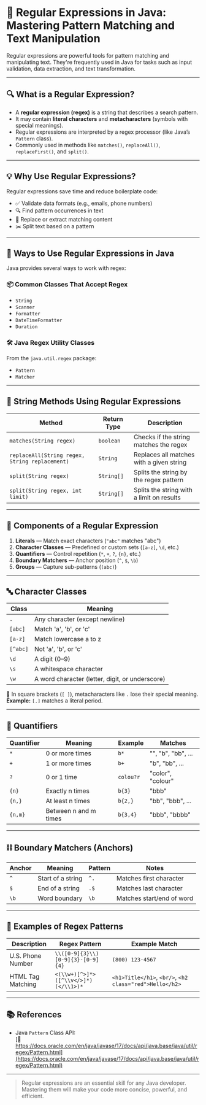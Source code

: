 # 📘 Regular Expressions in Java: Mastering Pattern Matching and Text Manipulation

Regular expressions are powerful tools for pattern matching and manipulating text. They're frequently used in Java for tasks such as input validation, data extraction, and text transformation.

---

## 🔍 What is a Regular Expression?

- A **regular expression (regex)** is a string that describes a search pattern.
- It may contain **literal characters** and **metacharacters** (symbols with special meanings).
- Regular expressions are interpreted by a regex processor (like Java’s `Pattern` class).
- Commonly used in methods like `matches()`, `replaceAll()`, `replaceFirst()`, and `split()`.

---

## 💡 Why Use Regular Expressions?

Regular expressions save time and reduce boilerplate code:
- ✅ Validate data formats (e.g., emails, phone numbers)
- 🔍 Find pattern occurrences in text
- 🔁 Replace or extract matching content
- ✂️ Split text based on a pattern

---

## 🚀 Ways to Use Regular Expressions in Java

Java provides several ways to work with regex:

### 📦 Common Classes That Accept Regex

- `String`
- `Scanner`
- `Formatter`
- `DateTimeFormatter`
- `Duration`

### 🛠️ Java Regex Utility Classes

From the `java.util.regex` package:
- `Pattern`
- `Matcher`

---

## 🧪 String Methods Using Regular Expressions

| Method                      | Return Type  | Description                                   |
|----------------------------|--------------|-----------------------------------------------|
| `matches(String regex)`    | `boolean`    | Checks if the string matches the regex        |
| `replaceAll(String regex, String replacement)` | `String` | Replaces all matches with a given string     |
| `split(String regex)`      | `String[]`   | Splits the string by the regex pattern        |
| `split(String regex, int limit)` | `String[]` | Splits the string with a limit on results    |

---

## 🔧 Components of a Regular Expression

1. **Literals** — Match exact characters (`"abc"` matches "abc")
2. **Character Classes** — Predefined or custom sets (`[a-z]`, `\d`, etc.)
3. **Quantifiers** — Control repetition (`*`, `+`, `?`, `{n}`, etc.)
4. **Boundary Matchers** — Anchor position (`^`, `$`, `\b`)
5. **Groups** — Capture sub-patterns (`(abc)`)

---

## 🔤 Character Classes

| Class        | Meaning                         |
|--------------|----------------------------------|
| `.`          | Any character (except newline)   |
| `[abc]`      | Match 'a', 'b', or 'c'           |
| `[a-z]`      | Match lowercase a to z           |
| `[^abc]`     | Not 'a', 'b', or 'c'             |
| `\d`         | A digit (0–9)                    |
| `\s`         | A whitespace character           |
| `\w`         | A word character (letter, digit, or underscore) |

📌 In square brackets (`[ ]`), metacharacters like `.` lose their special meaning.  
**Example:** `[.]` matches a literal period.

---

## 🔁 Quantifiers

| Quantifier     | Meaning                          | Example   | Matches               |
|----------------|----------------------------------|-----------|------------------------|
| `*`            | 0 or more times                  | `b*`      | "", "b", "bb", ...     |
| `+`            | 1 or more times                  | `b+`      | "b", "bb", ...         |
| `?`            | 0 or 1 time                      | `colou?r` | "color", "colour"      |
| `{n}`          | Exactly n times                  | `b{3}`    | "bbb"                  |
| `{n,}`         | At least n times                 | `b{2,}`   | "bb", "bbb", ...       |
| `{n,m}`        | Between n and m times            | `b{3,4}`  | "bbb", "bbbb"          |

---

## ⛓️ Boundary Matchers (Anchors)

| Anchor  | Meaning                      | Pattern | Notes                       |
|---------|------------------------------|---------|-----------------------------|
| `^`     | Start of a string            | `^.`    | Matches first character     |
| `$`     | End of a string              | `.$`    | Matches last character      |
| `\b`    | Word boundary                | `\b`    | Matches start/end of word   |

---

## 🧪 Examples of Regex Patterns

| Description         | Regex Pattern                                         | Example Match                        |
|---------------------|------------------------------------------------------|--------------------------------------|
| U.S. Phone Number   | `\\([0-9]{3}\\) [0-9]{3}-[0-9]{4}`                    | `(800) 123-4567`                      |
| HTML Tag Matching   | `<(\\w+)[^>]*>([^\\v</>]*)(</\\1>)*`                 | `<h1>Title</h1>`, `<br/>`, `<h2 class="red">Hello</h2>` |

---

## 📚 References

- Java `Pattern` Class API:  
  [🔗 https://docs.oracle.com/en/java/javase/17/docs/api/java.base/java/util/regex/Pattern.html](https://docs.oracle.com/en/java/javase/17/docs/api/java.base/java/util/regex/Pattern.html)

---

> Regular expressions are an essential skill for any Java developer. Mastering them will make your code more concise, powerful, and efficient.
